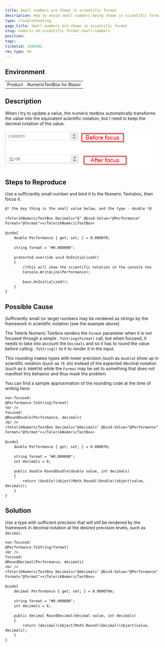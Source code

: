 ```yaml
---
title: Small numbers are shown in scientific format
description: How to avoid small numbers being shown in scientific format instead of decimal notation
type: troubleshooting
page_title: Small numbers are shown in scientific format
slug: numeric-kb-scientific-format-small-numbers
position: 
tags: 
ticketid: 1489592
res_type: kb
---
```


## Environment
<table>
	<tbody>
		<tr>
			<td>Product</td>
			<td>NumericTextBox for Blazor</td>
		</tr>
	</tbody>
</table>


## Description
When I try to update a value, the numeric textbox automatically transforms the value into the equivalent scientific notation, but I need to keep the decimal notation of the value.

![scientific notation after focus issue](images/numeric-small-number-scientific-notation.png)

## Steps to Reproduce
Use a sufficiently small number and bind it to the Numeric Textobox, then focus it.

````RAZOR
@* the key thing is the small value below, and the type - double *@

<TelerikNumericTextBox Decimals="6" @bind-Value="@Performance" Format="@format"></TelerikNumericTextBox>

@code{
    double Performance { get; set; } = 0.000070;

    string format = "#0.000000";

    protected override void OnInitialized()
    {
        //this will show the scientific notation in the console too
        Console.WriteLine(Performance);

        base.OnInitialized();
    }
}
````

## Possible Cause

Sufficiently small (or large) numbers may be rendered as strings by the framework in scientific notation (see the example above).

The Telerik Numeric Textbox renders the `Format` parameter when it is not focused through a simple `.ToString(Format)` call, but when focused, it needs to take into account the `Decimals` and so it has to round the value before calling `.ToString()` to it to render it in the input.

This rounding makes types with lower precision (such as `double`) show up in scientific notation (such as `7E-05`) instead of the expected decimal notation (such as `0.000070`) while the `Format` may be set to something that does not manifest this behavior and thus mask the problem.

You can find a sample approximation of the rounding code at the time of writing here:

````RAZOR
non-focused:
@Performance.ToString(format)
<br />
focused:
@RoundDouble(Performance, decimals)
<br />
<TelerikNumericTextBox Decimals="@decimals" @bind-Value="@Performance" Format="@format"></TelerikNumericTextBox>

@code{
    double Performance { get; set; } = 0.000070;

    string format = "#0.000000";
    int decimals = 6;

    public double RoundDouble(double value, int decimals)
    {
        return (double)(object)Math.Round((double)(object)value, decimals);
    }
}
````

## Solution
Use a type with sufficient precision that will still be rendered by the framework in decimal notation at the desired precision levels, such as `decimal`.


````RAZOR
non-focused:
@Performance.ToString(format)
<br />
focused:
@RoundDecimal(Performance, decimals)
<br />
<TelerikNumericTextBox Decimals="@decimals" @bind-Value="@Performance" Format="@format"></TelerikNumericTextBox>

@code{
    decimal Performance { get; set; } = 0.000070m;

    string format = "#0.000000";
    int decimals = 6;

    public decimal RoundDecimal(decimal value, int decimals)
    {
        return (decimal)(object)Math.Round((decimal)(object)value, decimals);
    }
}
````

